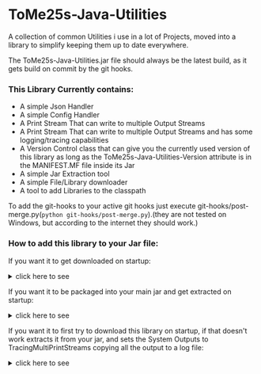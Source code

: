 # ToMe25s-Java-Utilities
A collection of common Utilities i use in a lot of Projects, moved into a library to simplify keeping them up to date everywhere.

The ToMe25s-Java-Utilities.jar file should always be the latest build, as it gets build on commit by the git hooks.

### This Library Currently contains:
 * A simple Json Handler
 * A simple Config Handler
 * A Print Stream That can write to multiple Output Streams
 * A Print Stream That can write to multiple Output Streams and has some logging/tracing capabilities
 * A Version Control class that can give you the currently used version of this library as long as the ToMe25s-Java-Utilities-Version attribute is in the MANIFEST.MF file inside its Jar
 * A simple Jar Extraction tool
 * A simple File/Library downloader
 * A tool to add Libraries to the classpath

To add the git-hooks to your active git hooks just execute git-hooks/post-merge.py(`python git-hooks/post-merge.py`).(they are not tested on Windows, but according to the internet they should work.)

### How to add this library to your Jar file:
If you want it to get downloaded on startup: <details><summary>click here to see</summary>

 1. copy the LibraryDownloader class and the LibraryLoader class into your project.(if you copy the sources not the compiled classes you can move them to any package, but they need to all be in the same package)
 2. add something like
 ```java
 LibraryLoader loader = new LibraryLoader(args);
 LibraryDownloader.downloadThis();
 loader.addThisToClasspath();
 ```
 to the start of your main method.
 
Note that you can't import any of this libraries classes in your main class if you do this, or else java will crash on startup,
also the LibraryLoader will probably restart your software once to add the Premain-Class Attribute to the MANIFEST.MF and add a vm argument to the start command.
</details>

If you want it to be packaged into your main jar and get extracted on startup: <details><summary>click here to see</summary>

 1. add the ToMe25s-Java-Utilites jar to your project in a way that gets it added to the finished jar.(e.g. copy it into your src directory)
 2. copy the JarExtractor class and the LibraryLoader class into your project.(if you copy the sources not the compiled classes you can move them to any package, but they need to all be in the same package)
 3. add something like
 ```java
 LibraryLoader loader = new LibraryLoader(args);
 File codeSource = new File(MainClass.class.getProtectionDomain().getCodeSource().getLocation().getPath());
 JarExtractor.extractThis(codeSource);
 loader.addThisToClasspath();
 ```
 to the start of your main method.
 
Note that you can't import any of this libraries classes in your main class if you do this, or else java will crash on startup,
also the LibraryLoader will probably restart your software once to add the Premain-Class Attribute to the MANIFEST.MF and add a vm argument to the start command.
</details>

If you want it to first try to download this library on startup,
if that doesn't work extracts it from your jar,
and sets the System Outputs to TracingMultiPrintStreams copying all the output to a log file: <details><summary>click here to see</summary>

 1. add the ToMe25s-Java-Utilites jar to your project in a way that gets it added to the finished jar.(e.g. copy it into your src directory)
 2. copy the JarExtractor, LibraryDownloader and LibraryLoader classes to your project.(if you copy the sources not the compiled classes you can move them to any package, but they need to all be in the same package)
 3. add something like
 ```java
 LibraryLoader.init(args, new File("LogFile.log"));
 ```
 to the start of your main method.
 
Note that you can't import any of this libraries classes in your main class if you do this, or else java will crash on startup,
also the LibraryLoader will probably restart your software once to add the Premain-Class Attribute to the MANIFEST.MF and add a vm argument to the start command.
</details>
